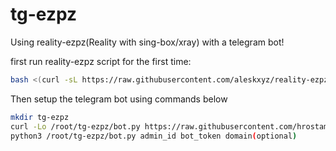 # tg-ezpz
Using reality-ezpz(Reality with sing-box/xray) with a telegram bot!

first run reality-ezpz script for the first time:
```bash
bash <(curl -sL https://raw.githubusercontent.com/aleskxyz/reality-ezpz/master/reality-ezpz.sh)
```
Then setup the telegram bot using commands below
```bash
mkdir tg-ezpz 
curl -Lo /root/tg-ezpz/bot.py https://raw.githubusercontent.com/hrostami/tg-ezpz/master/bot.py
python3 /root/tg-ezpz/bot.py admin_id bot_token domain(optional)
```
